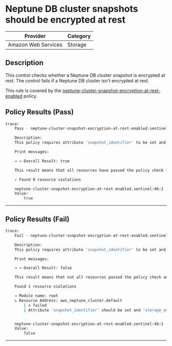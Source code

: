 #  Neptune DB cluster snapshots should be encrypted at rest

| Provider            | Category                    |
|---------------------|-----------------------------|
| Amazon Web Services | Storage                     |

## Description

This control checks whether a Neptune DB cluster snapshot is encrypted at rest. The control fails if a Neptune DB cluster isn't encrypted at rest.

This rule is covered by the [neptune-cluster-snapshot-encryption-at-rest-enabled](../../policies/neptune/neptune-cluster-snapshot-encryption-at-rest-enabled.sentinel) policy.

## Policy Results (Pass)
```bash
trace:
    Pass - neptune-cluster-snapshot-encryption-at-rest-enabled.sentinel

    Description:
    This policy requires attribute 'snapshot_identifier' to be set and 'storage_encrypted' to be set to true for 'aws_neptune_cluster' resources

    Print messages:

    → → Overall Result: true

    This result means that all resources have passed the policy check for the policy neptune-cluster-snapshot-encryption-at-rest-enabled.

    ✓ Found 0 resource violations

    neptune-cluster-snapshot-encryption-at-rest-enabled.sentinel:46:1 - Rule "main"
    Value:
        true
```

---

## Policy Results (Fail)
```bash
trace:
    Fail - neptune-cluster-snapshot-encryption-at-rest-enabled.sentinel

    Description:
    This policy requires attribute 'snapshot_identifier' to be set and 'storage_encrypted' to be set to true for 'aws_neptune_cluster' resources

    Print messages:

    → → Overall Result: false

    This result means that not all resources passed the policy check and the protected behavior is not allowed for the policy neptune-cluster-snapshot-encryption-at-rest-enabled.

    Found 1 resource violations

    → Module name: root
    ↳ Resource Address: aws_neptune_cluster.default
        | ✗ failed
        | Attribute 'snapshot_identifier' should be set and 'storage_encrypted' must have been set to true for 'aws_neptune_cluster' resources.Refer to https://docs.aws.amazon.com/securityhub/latest/userguide/neptune-controls.html#neptune-6 for more details.


    neptune-cluster-snapshot-encryption-at-rest-enabled.sentinel:46:1 - Rule "main"
    Value:
        false
```

---